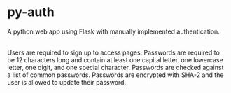 # py-auth
A python web app using Flask with manually implemented authentication. <br /> <br />

Users are required to sign up to access pages. 
Passwords are required to be 12 characters long and contain at least one capital letter, one lowercase letter, one digit, and one special character. 
Passwords are checked against a list of common passwords. 
Passwords are encrypted with SHA-2 and the user is allowed to update their password. 
